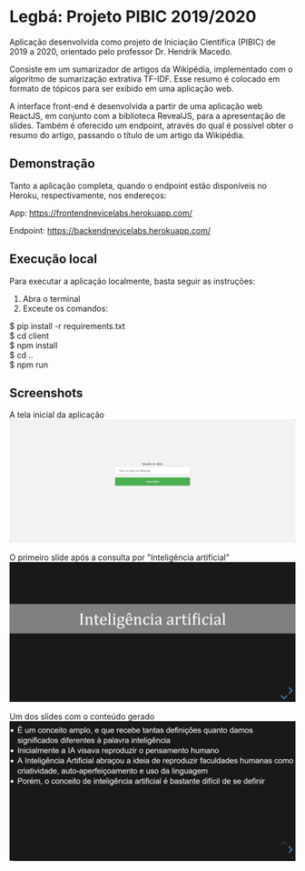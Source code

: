 # Legbá: Projeto PIBIC 2019/2020
Aplicação desenvolvida como projeto de Iniciação Científica (PIBIC) de 2019 a 2020, orientado pelo professor Dr. Hendrik Macedo.

Consiste em um sumarizador de artigos da Wikipédia, implementado com o algoritmo de sumarização extrativa TF-IDF. Esse resumo é colocado em formato de tópicos para ser exibido em uma aplicação web.

A interface front-end é desenvolvida a partir de uma aplicação web ReactJS, em conjunto com a biblioteca RevealJS, para a apresentação de slides. Também é oferecido um endpoint, através do qual é possível obter o resumo do artigo, passando o título de um artigo da Wikipédia.
## Demonstração
Tanto a aplicação completa, quando o endpoint estão disponíveis no Heroku, respectivamente, nos endereços:

App: https://frontendnevicelabs.herokuapp.com/

Endpoint: https://backendnevicelabs.herokuapp.com/
## Execução local
Para executar a aplicação localmente, basta seguir as instruções:

1. Abra o terminal
2. Exceute os comandos:

$ pip install -r requirements.txt <br>
$ cd client <br>
$ npm install <br>
$ cd .. <br>
$ npm run 

## Screenshots
A tela inicial da aplicação
![Tela inicial](screenshots/tela_inicial.jpg)

O primeiro slide após a consulta por "Inteligência artificial"
![Slide titulo](screenshots/slide_titulo.jpg)

Um dos slides com o conteúdo gerado
![Slide com conteúdo](screenshots/slide_conteudo.jpg)